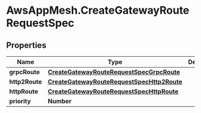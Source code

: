 # AwsAppMesh.CreateGatewayRouteRequestSpec

## Properties

Name | Type | Description | Notes
------------ | ------------- | ------------- | -------------
**grpcRoute** | [**CreateGatewayRouteRequestSpecGrpcRoute**](CreateGatewayRouteRequestSpecGrpcRoute.md) |  | [optional] 
**http2Route** | [**CreateGatewayRouteRequestSpecHttp2Route**](CreateGatewayRouteRequestSpecHttp2Route.md) |  | [optional] 
**httpRoute** | [**CreateGatewayRouteRequestSpecHttpRoute**](CreateGatewayRouteRequestSpecHttpRoute.md) |  | [optional] 
**priority** | **Number** |  | [optional] 


